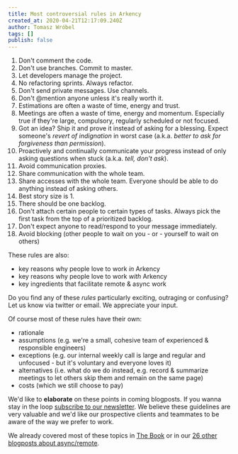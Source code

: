 ```yaml
---
title: Most controversial rules in Arkency
created_at: 2020-04-21T12:17:09.240Z
author: Tomasz Wróbel
tags: []
publish: false
---
```


1. Don't comment the code.
0. Don't use branches. Commit to master.
0. Let developers manage the project.
0. No refactoring sprints. Always refactor.
0. Don't send private messages. Use channels.
0. Don't @mention anyone unless it's really worth it.
0. Estimations are often a waste of time, energy and trust.
0. Meetings are often a waste of time, energy and momentum. Especially true if they're large, compulsory, regularly scheduled or not focused.
0. Got an idea? Ship it and prove it instead of asking for a blessing. Expect someone's _revert of indignation_ in worst case (a.k.a. _better to ask for forgiveness than permission_).
0. Proactively and continually communicate your progress instead of only asking questions when stuck (a.k.a. _tell, don't ask_).
0. Avoid communication proxies.
0. Share communication with the whole team.
0. Share accesses with the whole team. Everyone should be able to do anything instead of asking others.
0. Best story size is 1.
0. There should be one backlog.
0. Don't attach certain people to certain types of tasks. Always pick the first task from the top of a prioritized backlog.
0. Don't expect anyone to read/respond to your message immediately.
0. Avoid blocking (other people to wait on you - or - yourself to wait on others)

These rules are also:
* key reasons why people love to work _in_ Arkency
* key reasons why people love to work _with_ Arkency
* key ingredients that facilitate remote & async work 

Do you find any of these _rules_ particularly exciting, outraging or confusing? Let us know via twitter or email. We appreciate your input.

Of course most of these rules have their own:
* rationale 
* assumptions (e.g. we're a small, cohesive team of experienced & responsible engineers)
* exceptions (e.g. our internal weekly call is large and regular and unfocused - but it's voluntary and everyone loves it)
* alternatives (i.e. what do we do instead, e.g. record & summarize meetings to let others skip them and remain on the same page)
* costs (which we still choose to pay)

We'd like to **elaborate** on these points in coming blogposts. If you wanna stay in the loop [subscribe to our newsletter](https://arkency.com/newsletter/). We believe these guidelines are very valuable and we'd like our prospective clients and teammates to be aware of the way we prefer to work. 

We already covered most of these topics in [The Book](https://arkency.dpdcart.com/product/71091) or in our [26 other blogposts about async/remote](https://blog.arkency.com/tags/async-remote/).

